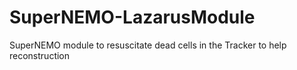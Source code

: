 # SuperNEMO-LazarusModule
 SuperNEMO module to resuscitate dead cells in the Tracker to help reconstruction
